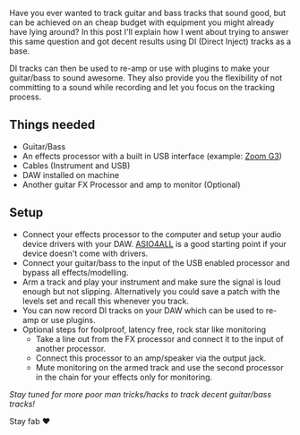 Have you ever wanted to track guitar and bass tracks that sound good, but can be achieved on an cheap budget with equipment you might already have lying around? 
In this post I'll explain how I went about trying to answer this same question and got decent results using DI (Direct Inject) tracks as a base. 

DI tracks can then be used to re-amp or use with plugins to make your guitar/bass to sound awesome. They also provide you the flexibility of not committing to a sound while recording and let you focus on the tracking process.

## Things needed

+ Guitar/Bass
+ An effects processor with a built in USB interface (example: [Zoom G3](https://www.zoom.co.jp/products/guitar/g3-guitar-effects-amp-simulator-pedal))
+ Cables (Instrument and USB)
+ DAW installed on machine
+ Another guitar FX Processor and amp to monitor (Optional)

## Setup

+ Connect your effects processor to the computer and setup your audio device drivers with your DAW. [ASIO4ALL](http://www.asio4all.com) is a good starting point if your device doesn't come with drivers.
+ Connect your guitar/bass to the input of the USB enabled processor and bypass all effects/modelling.
+ Arm a track and play your instrument and make sure the signal is loud enough but not slipping. Alternatively you could save a patch with the levels set and recall this whenever you track.
+ You can now record DI tracks on your DAW which can be used to re-amp or use plugins.
+ Optional steps for foolproof, latency free, rock star like monitoring
  + Take a line out from the FX processor and connect it to the input of another processor.
  + Connect this processor to an amp/speaker via the output jack.
  + Mute monitoring on the armed track and use the second processor in the chain for your effects only for monitoring.

*Stay tuned for more poor man tricks/hacks to track decent guitar/bass tracks!*

Stay fab ♥